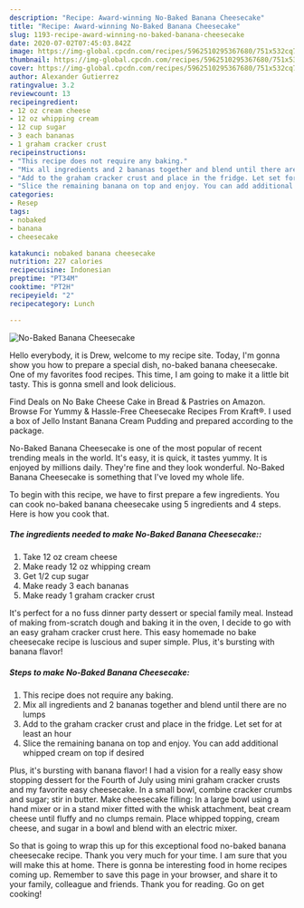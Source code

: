 ```yaml
---
description: "Recipe: Award-winning No-Baked Banana Cheesecake"
title: "Recipe: Award-winning No-Baked Banana Cheesecake"
slug: 1193-recipe-award-winning-no-baked-banana-cheesecake
date: 2020-07-02T07:45:03.842Z
image: https://img-global.cpcdn.com/recipes/5962510295367680/751x532cq70/no-baked-banana-cheesecake-recipe-main-photo.jpg
thumbnail: https://img-global.cpcdn.com/recipes/5962510295367680/751x532cq70/no-baked-banana-cheesecake-recipe-main-photo.jpg
cover: https://img-global.cpcdn.com/recipes/5962510295367680/751x532cq70/no-baked-banana-cheesecake-recipe-main-photo.jpg
author: Alexander Gutierrez
ratingvalue: 3.2
reviewcount: 13
recipeingredient:
- 12 oz cream cheese
- 12 oz whipping cream
- 12 cup sugar
- 3 each bananas
- 1 graham cracker crust
recipeinstructions:
- "This recipe does not require any baking."
- "Mix all ingredients and 2 bananas together and blend until there are no lumps"
- "Add to the graham cracker crust and place in the fridge. Let set for at least an hour"
- "Slice the remaining banana on top and enjoy. You can add additional whipped cream on top if desired"
categories:
- Resep
tags:
- nobaked
- banana
- cheesecake

katakunci: nobaked banana cheesecake
nutrition: 227 calories
recipecuisine: Indonesian
preptime: "PT34M"
cooktime: "PT2H"
recipeyield: "2"
recipecategory: Lunch

---
```



![No-Baked Banana Cheesecake](https://img-global.cpcdn.com/recipes/5962510295367680/751x532cq70/no-baked-banana-cheesecake-recipe-main-photo.jpg)

Hello everybody, it is Drew, welcome to my recipe site. Today, I'm gonna show you how to prepare a special dish, no-baked banana cheesecake. One of my favorites food recipes. This time, I am going to make it a little bit tasty. This is gonna smell and look delicious.

Find Deals on No Bake Cheese Cake in Bread &amp; Pastries on Amazon. Browse For Yummy &amp; Hassle-Free Cheesecake Recipes From Kraft®. I used a box of Jello Instant Banana Cream Pudding and prepared according to the package.

No-Baked Banana Cheesecake is one of the most popular of recent trending meals in the world. It's easy, it is quick, it tastes yummy. It is enjoyed by millions daily. They're fine and they look wonderful. No-Baked Banana Cheesecake is something that I've loved my whole life.


To begin with this recipe, we have to first prepare a few ingredients. You can cook no-baked banana cheesecake using 5 ingredients and 4 steps. Here is how you cook that.

##### The ingredients needed to make No-Baked Banana Cheesecake::

1. Take 12 oz cream cheese
1. Make ready 12 oz whipping cream
1. Get 1/2 cup sugar
1. Make ready 3 each bananas
1. Make ready 1 graham cracker crust


It&#39;s perfect for a no fuss dinner party dessert or special family meal. Instead of making from-scratch dough and baking it in the oven, I decide to go with an easy graham cracker crust here. This easy homemade no bake cheesecake recipe is luscious and super simple. Plus, it&#39;s bursting with banana flavor! 

##### Steps to make No-Baked Banana Cheesecake:

1. This recipe does not require any baking.
1. Mix all ingredients and 2 bananas together and blend until there are no lumps
1. Add to the graham cracker crust and place in the fridge. Let set for at least an hour
1. Slice the remaining banana on top and enjoy. You can add additional whipped cream on top if desired


Plus, it&#39;s bursting with banana flavor! I had a vision for a really easy show stopping dessert for the Fourth of July using mini graham cracker crusts and my favorite easy cheesecake. In a small bowl, combine cracker crumbs and sugar; stir in butter. Make cheesecake filling: In a large bowl using a hand mixer or in a stand mixer fitted with the whisk attachment, beat cream cheese until fluffy and no clumps remain. Place whipped topping, cream cheese, and sugar in a bowl and blend with an electric mixer. 

So that is going to wrap this up for this exceptional food no-baked banana cheesecake recipe. Thank you very much for your time. I am sure that you will make this at home. There is gonna be interesting food in home recipes coming up. Remember to save this page in your browser, and share it to your family, colleague and friends. Thank you for reading. Go on get cooking!
